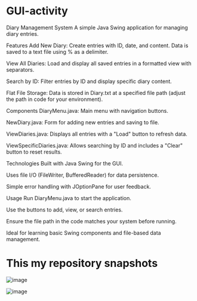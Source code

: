 # GUI-activity

Diary Management System
A simple Java Swing application for managing diary entries.

Features
Add New Diary: Create entries with ID, date, and content. Data is saved to a text file using % as a delimiter.

View All Diaries: Load and display all saved entries in a formatted view with separators.

Search by ID: Filter entries by ID and display specific diary content.

Flat File Storage: Data is stored in Diary.txt at a specified file path (adjust the path in code for your environment).

Components
DiaryMenu.java: Main menu with navigation buttons.

NewDiary.java: Form for adding new entries and saving to file.

ViewDiaries.java: Displays all entries with a "Load" button to refresh data.

ViewSpecificDiaries.java: Allows searching by ID and includes a "Clear" button to reset results.

Technologies
Built with Java Swing for the GUI.

Uses file I/O (FileWriter, BufferedReader) for data persistence.

Simple error handling with JOptionPane for user feedback.

Usage
Run DiaryMenu.java to start the application.

Use the buttons to add, view, or search entries.

Ensure the file path in the code matches your system before running.

Ideal for learning basic Swing components and file-based data management.

# This my repository snapshots 

![image](https://github.com/user-attachments/assets/63f0ad4a-7a60-44cd-85a3-6b27198c1531)

![image](https://github.com/user-attachments/assets/91859fa4-6521-4b25-9f4a-18600af3da5c)
